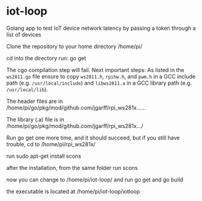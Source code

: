 # iot-loop
Golang app to test IoT device network latency by passing a token through a list of devices

Clone the repository to your home directory /home/pi/

cd into the directory
run:
go get

The cgo compilation step will fail.  Next important steps:
As listed in the `ws2811.go` file ensure to copy
`ws2811.h`, `rpihw.h`, and `pwm.h` in a GCC include
path (e.g. `/usr/local/include`) and
`libws2811.a` in a GCC library
path (e.g. `/usr/local/lib`).

The header files are in /home/pi/go/pkg/mod/github.com/jgarff/rpi_ws281x......

The library (.a) file is in /home/pi/go/pkg/mod/github.com/jgarff/rpi_ws281x.../

Run go get one more time, and it should succeed, but
if you still have trouble, cd to /home/pi/rpi_ws281x/

run sudo apt-get install scons

after the installation, from the same folder run scons

now you can change to /home/pi/iot-loop/ and run go get and go build

the executable is located at /home/pi/iot-loop/iotloop
